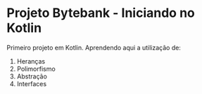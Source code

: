 # Projeto Bytebank - Iniciando no Kotlin

Primeiro projeto em Kotlin. Aprendendo aqui a utilização de:
1. Heranças
2. Polimorfismo
3. Abstração
4. Interfaces